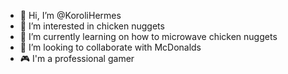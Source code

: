- 👋 Hi, I’m @KoroliHermes
- 👀 I’m interested in chicken nuggets
- 🌱 I’m currently learning on how to microwave chicken nuggets
- 💞️ I’m looking to collaborate with McDonalds
- 🎮 I'm a professional gamer
